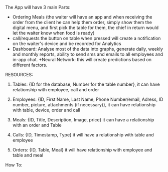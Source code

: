 The App will have 3 main Parts:
+ Ordering Meals (the waiter will have an app and when receiving the order from the client he can help them order, simply show them the digital menu, and first pick the table for them, the chief in return would let the waiter know when food is ready)
+ call/requests the button on table when pressed will create a notification on the waiter's device and be recorded for Analytics
+ Dashboard: Analyse most of the data into graphs, generate daily, weekly and monthly reports, ability to send sms and emails to all employees and in-app chat.
+Neural Network: this will create predictions based on different factors.



RESOURCES:

1. Tables: {ID for the database, Number for the table number}, it can have relationship with employee, call and order

2. Employees: {ID, First Name, Last Name, Phone Number/email, Adress, ID number, picture, attachments (if necessary)}, it can have relationship with table, device, order and call

3. Meals: {ID, Title, Description, Image, price} it can have a relationship with an order and Table

4. Calls: {ID, Timestamp, Type} it will have a relationship with table and employee

5. Orders: {ID, Table, Meal} it will have relationship with employee and table and meal

How To: